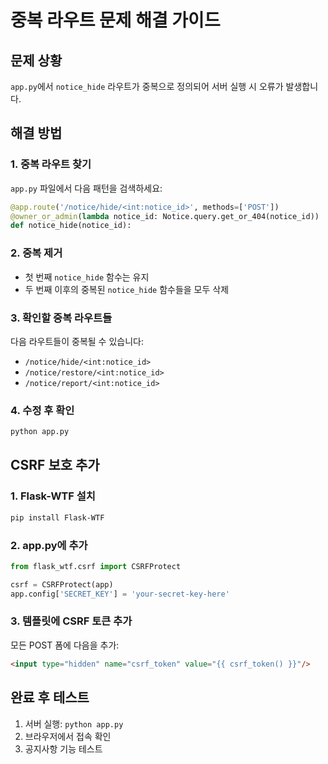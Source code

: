 # 중복 라우트 문제 해결 가이드

## 문제 상황
`app.py`에서 `notice_hide` 라우트가 중복으로 정의되어 서버 실행 시 오류가 발생합니다.

## 해결 방법

### 1. 중복 라우트 찾기
`app.py` 파일에서 다음 패턴을 검색하세요:
```python
@app.route('/notice/hide/<int:notice_id>', methods=['POST'])
@owner_or_admin(lambda notice_id: Notice.query.get_or_404(notice_id))
def notice_hide(notice_id):
```

### 2. 중복 제거
- 첫 번째 `notice_hide` 함수는 유지
- 두 번째 이후의 중복된 `notice_hide` 함수들을 모두 삭제

### 3. 확인할 중복 라우트들
다음 라우트들이 중복될 수 있습니다:
- `/notice/hide/<int:notice_id>`
- `/notice/restore/<int:notice_id>`
- `/notice/report/<int:notice_id>`

### 4. 수정 후 확인
```bash
python app.py
```

## CSRF 보호 추가

### 1. Flask-WTF 설치
```bash
pip install Flask-WTF
```

### 2. app.py에 추가
```python
from flask_wtf.csrf import CSRFProtect

csrf = CSRFProtect(app)
app.config['SECRET_KEY'] = 'your-secret-key-here'
```

### 3. 템플릿에 CSRF 토큰 추가
모든 POST 폼에 다음을 추가:
```html
<input type="hidden" name="csrf_token" value="{{ csrf_token() }}"/>
```

## 완료 후 테스트
1. 서버 실행: `python app.py`
2. 브라우저에서 접속 확인
3. 공지사항 기능 테스트 